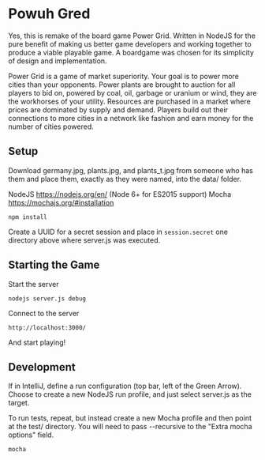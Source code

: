 Powuh Gred
===========

Yes, this is remake of the board game Power Grid. Written in NodeJS for the pure
benefit of making us better game developers and working together to produce a
viable playable game. A boardgame was chosen for its simplicity of design and
implementation.

Power Grid is a game of market superiority. Your goal is to power more cities
than your opponents. Power plants are brought to auction for all players to bid
on, powered by coal, oil, garbage or uranium or wind, they are the workhorses of
your utility.  Resources are purchased in a market where prices are dominated by
supply and demand.  Players build out their connections to more cities in a
network like fashion and earn money for the number of cities powered.

Setup
-----

Download germany.jpg, plants.jpg, and plants_t.jpg from someone who has them
and place them, exactly as they were named, into the data/ folder.

NodeJS https://nodejs.org/en/ (Node 6+ for ES2015 support)
Mocha https://mochajs.org/#installation

	npm install

Create a UUID for a secret session and place in `session.secret` one directory above where server.js was executed.

Starting the Game
-----------------

Start the server

	nodejs server.js debug
	
Connect to the server

	http://localhost:3000/
	
And start playing!	


Development
------------

If in IntelliJ, define a run configuration (top bar, left of the Green Arrow).
Choose to create a new NodeJS run profile, and just select server.js as the target.

To run tests, repeat, but instead create a new Mocha profile and then point at the test/ directory. You will need to
pass --recursive to the "Extra mocha options" field.

	mocha
	